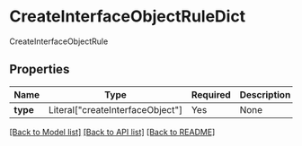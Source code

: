 # CreateInterfaceObjectRuleDict

CreateInterfaceObjectRule

## Properties
| Name | Type | Required | Description |
| ------------ | ------------- | ------------- | ------------- |
**type** | Literal["createInterfaceObject"] | Yes | None |


[[Back to Model list]](../../../../README.md#models-v1-link) [[Back to API list]](../../../../README.md#apis-v1-link) [[Back to README]](../../../../README.md)
